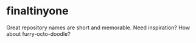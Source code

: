 # finaltinyone
Great repository names are short and memorable. Need inspiration? How about furry-octo-doodle? 
